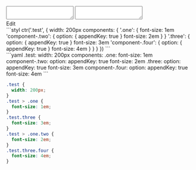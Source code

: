 <div data-size="570" class="code-cont" data-example="appendKey-chain">
    <div class="code">
        <div class="code-wrap">
            <textarea id="stylus"></textarea>
            <textarea id="css"></textarea>
            <div class="edit-code">
                <span>Edit</span>
            </div>
        </div>
    </div>
</div>


<div data-size="570" data-examples="stylus"></div>
```styl
ctr('.test', {
  width: 200px
  components: {
    '.one': {
      font-size: 1em
      'component-.two': {
        option: {
          appendKey: true
        }
        font-size: 2em
      }
    }
    '.three': {
      option: {
        appendKey: true
      }
      font-size: 3em
      'component-.four': {
        option: {
          appendKey: true
        }
        font-size: 4em
      }
    }
  }
})
```

<div data-size="570" data-examples="yaml"></div>
```yaml
.test:
  width: 200px
  components:
    .one:
      font-size: 1em
      component-.two:
        option:
          appendKey: true
        font-size: 2em
    .three:
      option:
        appendKey: true
      font-size: 3em
      component-.four:
        option:
          appendKey: true
        font-size: 4em
```

```css
.test {
  width: 200px;
}
.test > .one {
  font-size: 1em;
}
.test.three {
  font-size: 3em;
}
.test > .one.two {
  font-size: 2em;
}
.test.three.four {
  font-size: 4em;
}
```
<div class="cf"></div>

